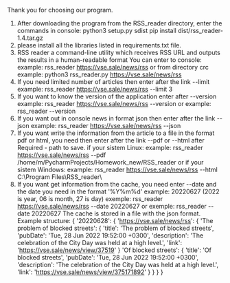 Thank you for choosing our program.
1. After downloading the program from the RSS_reader directory, 
enter the commands in console:
    python3 setup.py sdist
    pip install dist/rss_reader-1.4.tar.gz
2. please install all the libraries listed in requirements.txt file.
3. RSS reader  a command-line utility which receives RSS URL and outputs the results in a human-readable format
You can enter to console: 
example: rss_reader https://vse.sale/news/rss 
or from directory crc
example: python3 rss_reader.py https://vse.sale/news/rss
4. If you need limited number of articles then enter after the link  --limit
example: rss_reader https://vse.sale/news/rss --limit 3 
5. If you want to know the version of the application enter after --version
example: rss_reader https://vse.sale/news/rss --version
or example: rss_reader --version
6. If you want out in console news in format json then enter after the link --json
example: rss_reader https://vse.sale/news/rss --json
7. If you want write the information from the article to a file in the format pdf or html, 
you need then enter after the link --pdf or --html after Required - path to save.
if your sistem Linux: 
example: rss_reader https://vse.sale/news/rss --pdf /home/m/PycharmProjects/Homework_new/RSS_reader
or if your sistem Windows: 
example: rss_reader https://vse.sale/news/rss --html C:\\Program Files\\RSS_reader\\
8. If you want get information from the cache, you need enter --date and 
the date you need in the format '%Y%m%d' example: 20220627 (2022 is year, 06 is month, 27 is day)
exemple: rss_reader https://vse.sale/news/rss --date 20220627
or exemple: rss_reader --date 20220627
The cache is stored in a file with the json format. Example structure:
{
  '20220628': {
    'https://vse.sale/news/rss': {
      'The problem of blocked streets': {
        'title': 'The problem of blocked streets',
        'pubDate': 'Tue, 28 Jun 2022 19:52:00 +0300',
        'description': 'The celebration of the City Day was held at a high level.',
        'link': 'https://vse.sale/news/view/37519'
      }
      'Of blocked streets': {
        'title': 'Of blocked streets',
        'pubDate': 'Tue, 28 Jun 2022 19:52:00 +0300',
        'description': 'The celebration of the City Day was held at a high level.',
        'link': 'https://vse.sale/news/view/375171892'
      }
    }
  }
}


